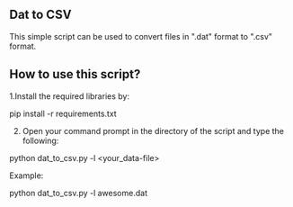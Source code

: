 ## Dat to CSV

This simple script can be used to convert files in ".dat" format to ".csv" format.


## How to use this script?

1.Install the required libraries by:

pip install -r requirements.txt

2. Open your command prompt in the directory of the script and type the following:

python dat_to_csv.py -l <your_data-file>

Example:

python dat_to_csv.py -l awesome.dat



 